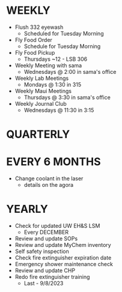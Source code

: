 
# WEEKLY
- Flush 332 eyewash 
	- Scheduled for Tuesday Morning
- Fly Food Order
	- Schedule for Tuesday Morning
- Fly Food Pickup
	- Thursdays ~12 - LSB 306
- Weekly Meeting with sama
	- Wednesdays @ 2:00 in sama's office
- Weekly Lab Meetings
	- Mondays @ 1:30 in 315
- Weekly Maui Meetings
	- Thursdays @ 3:30 in sama's office
- Weekly Journal Club
	- Wednesdays @ 11:30 in 3:15
# QUARTERLY

# EVERY 6 MONTHS
- Change coolant in the laser
	- details on the agora

# YEARLY
- Check for updated UW EH&S LSM
	- Every DECEMBER
- Review and update SOPs
- Review and update MyChem inventory
- Self safety inspection
- Check fire extinguisher expiration date
- Emergency shower maintenance check
- Review and update CHP
- Redo fire extinguisher training
	- Last - 9/8/2023